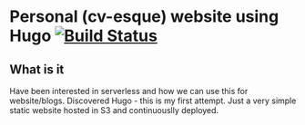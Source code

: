 Personal (cv-esque) website using Hugo
[![Build Status](https://travis-ci.org/Harrtron/harleythorne.com.svg?branch=master)](https://travis-ci.org/Harrtron/harleythorne.com)
=======
## What is it
Have been interested in serverless and how we can use this for website/blogs. 
Discovered Hugo - this is my first attempt.
Just a very simple static website hosted in S3 and continuouslly deployed.